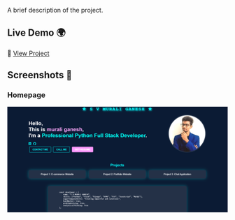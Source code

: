 A brief description of the project.

## Live Demo 🌍
🔗 [View Project](https://ganeshsakhapuram.github.io/portfolio/)

## Screenshots 📸
### Homepage
![Homepage Screenshot](https://github.com/ganeshsakhapuram/MY-PORTFOLIO/blob/main/Screenshot%202025-02-21%20211941.png)
